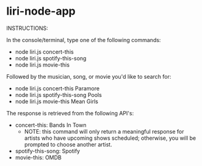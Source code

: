 # liri-node-app
INSTRUCTIONS:

In the console/terminal, type one of the following commands:
   * node liri.js concert-this
   * node liri.js spotify-this-song
   * node liri.js movie-this

Followed by the musician, song, or movie you'd like to search for:
   * node liri.js concert-this Paramore
   * node liri.js spotify-this-song Pools
   * node liri.js movie-this Mean Girls

The response is retrieved from the following API's:
   * concert-this: Bands In Town
        * NOTE: this command will only return a meaningful response for artists who have upcoming shows scheduled; otherwise, you will be prompted to choose another artist.
   * spotify-this-song: Spotify
   * movie-this: OMDB
